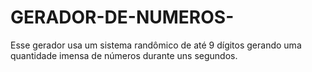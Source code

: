 # GERADOR-DE-NUMEROS-
Esse gerador usa um sistema randômico de até 9 dígitos gerando uma quantidade imensa de números durante uns segundos.  
